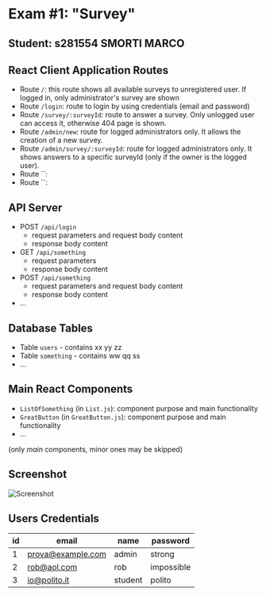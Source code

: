 # Exam #1: "Survey"
## Student: s281554 SMORTI MARCO 

## React Client Application Routes

- Route `/`: this route shows all available surveys to unregistered user. If logged in, only administrator's survey are shown
- Route `/login`: route to login by using credentials (email and password)
- Route `/survey/:surveyId`: route to answer a survey. Only unlogged user can access it, otherwise 404 page is shown.
- Route `/admin/new`: route for logged administrators only. It allows the creation of a new survey.
- Route `/admin/survey/:surveyId`: route for logged administrators only. It shows answers to a specific surveyId (only if the owner is the logged user).
- Route ``: 
- Route ``: 


## API Server

- POST `/api/login`
  - request parameters and request body content
  - response body content
- GET `/api/something`
  - request parameters
  - response body content
- POST `/api/something`
  - request parameters and request body content
  - response body content
- ...

## Database Tables

- Table `users` - contains xx yy zz
- Table `something` - contains ww qq ss
- ...

## Main React Components

- `ListOfSomething` (in `List.js`): component purpose and main functionality
- `GreatButton` (in `GreatButton.js`): component purpose and main functionality
- ...

(only _main_ components, minor ones may be skipped)

## Screenshot

![Screenshot](./img/screenshot.jpg)

## Users Credentials

| id |      email        |  name   | password    |
| -- | ----------------- | ------- | ----------- |
|  1 | prova@example.com | admin   |  strong     |
|  2 | rob@aol.com       | rob     |  impossible |
|  3 | io@polito.it      | student |  polito     |
